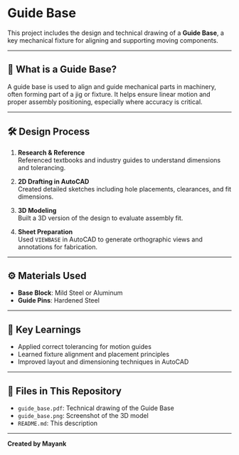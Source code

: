 # Guide Base

This project includes the design and technical drawing of a **Guide Base**, a key mechanical fixture for aligning and supporting moving components.

---

## 📌 What is a Guide Base?

A guide base is used to align and guide mechanical parts in machinery, often forming part of a jig or fixture. It helps ensure linear motion and proper assembly positioning, especially where accuracy is critical.

---

## 🛠️ Design Process

1. **Research & Reference**  
   Referenced textbooks and industry guides to understand dimensions and tolerancing.

2. **2D Drafting in AutoCAD**  
   Created detailed sketches including hole placements, clearances, and fit dimensions.

3. **3D Modeling**  
   Built a 3D version of the design to evaluate assembly fit.

4. **Sheet Preparation**  
   Used `VIEWBASE` in AutoCAD to generate orthographic views and annotations for fabrication.

---

## ⚙️ Materials Used

- **Base Block**: Mild Steel or Aluminum  
- **Guide Pins**: Hardened Steel

---

## 🧠 Key Learnings

- Applied correct tolerancing for motion guides  
- Learned fixture alignment and placement principles  
- Improved layout and dimensioning techniques in AutoCAD

---

## 📄 Files in This Repository

- `guide_base.pdf`: Technical drawing of the Guide Base
- `guide_base.png`: Screenshot of the 3D model
- `README.md`: This description

---

**Created by Mayank**
